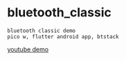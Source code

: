 # bluetooth_classic

```
bluetooth classic demo
pico w, flutter android app, btstack
```

[youtube demo](https://www.youtube.com/watch?v=ko_IgcIizaU)
